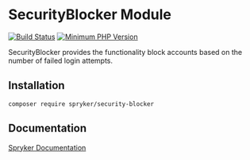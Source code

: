 # SecurityBlocker Module
[![Build Status](https://travis-ci.org/spryker/security-blocker.svg)](https://travis-ci.org/spryker/security-blocker)
[![Minimum PHP Version](https://img.shields.io/badge/php-%3E%3D%207.2-8892BF.svg)](https://php.net/)

SecurityBlocker provides the functionality block accounts based on the number of failed login attempts.

## Installation

```
composer require spryker/security-blocker
```

## Documentation

[Spryker Documentation](https://academy.spryker.com/developing_with_spryker/module_guide/modules.html)

